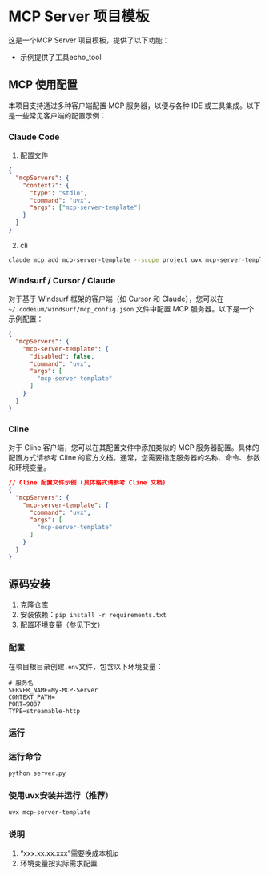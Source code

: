 # MCP Server 项目模板

这是一个MCP Server 项目模板，提供了以下功能：

- 示例提供了工具echo_tool


## MCP 使用配置

本项目支持通过多种客户端配置 MCP 服务器，以便与各种 IDE 或工具集成。以下是一些常见客户端的配置示例：

### Claude Code
1. 配置文件
```json
{
  "mcpServers": {
    "context7": {
      "type": "stdio",
      "command": "uvx",
      "args": ["mcp-server-template"]
    }
  }
}

```
2. cli
```bash
claude mcp add mcp-server-template --scope project uvx mcp-server-template
```

### Windsurf / Cursor / Claude

对于基于 Windsurf 框架的客户端（如 Cursor 和 Claude），您可以在 `~/.codeium/windsurf/mcp_config.json` 文件中配置 MCP 服务器。以下是一个示例配置：

```json
{
  "mcpServers": {
    "mcp-server-template": {
      "disabled": false,
      "command": "uvx",
      "args": [
        "mcp-server-template"
      ]
    }
  }
}
```


### Cline

对于 Cline 客户端，您可以在其配置文件中添加类似的 MCP 服务器配置。具体的配置方式请参考 Cline 的官方文档。通常，您需要指定服务器的名称、命令、参数和环境变量。

```json
// Cline 配置文件示例 (具体格式请参考 Cline 文档)
{
  "mcpServers": {
    "mcp-server-template": {
      "command": "uvx",
      "args": [
        "mcp-server-template"
      ]
    }
  }
}
```

## 源码安装

1. 克隆仓库
2. 安装依赖：`pip install -r requirements.txt`
3. 配置环境变量（参见下文）

### 配置

在项目根目录创建`.env`文件，包含以下环境变量：

```
# 服务名
SERVER_NAME=My-MCP-Server
CONTEXT_PATH=
PORT=9087
TYPE=streamable-http
```

### 运行

### 运行命令
```bash
python server.py
```

### 使用uvx安装并运行（推荐）

```bash
uvx mcp-server-template
```


### 说明
1. “xxx.xx.xx.xxx”需要换成本机ip
2. 环境变量按实际需求配置

